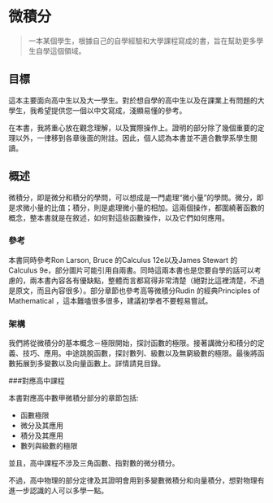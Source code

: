 # 微積分
> 一本某個學生，根據自己的自學經驗和大學課程寫成的書，旨在幫助更多學生自學這個領域。

## 目標

這本主要面向高中生以及大一學生。對於想自學的高中生以及在課業上有問題的大學生，我希望提供您一個以中文寫成，淺顯易懂的參考。

在本書，我將重心放在觀念理解，以及實際操作上。證明的部分除了幾個重要的定理以外，一律移到各章後面的附註。因此，個人認為本書並不適合數學系學生閱讀。
　　
## 概述 

微積分，即是微分和積分的學問，可以想成是一門處理“微小量”的學問。微分，即是求微小量的比值；積分，則是處理微小量的相加。這兩個操作，都圍繞著函數的概念，整本書就是在敘述，如何對這些函數操作，以及它們如何應用。

### 參考

本書同時參考Ron Larson, Bruce 的Calculus 12e以及James Stewart 的Calculus 9e，部分圖片可能引用自兩書。同時這兩本書也是您要自學的話可以考慮的，兩本書內容各有優缺點，整體而言都寫得非常清楚（絕對比這裡清楚，不過是原文，而且內容很多）。部分章節也參考高等微積分Rudin 的經典Principles of Mathematical ，這本難嗑很多很多，建議初學者不要輕易嘗試。

### 架構

我們將從微積分的基本概念－極限開始，探討函數的極限。接著講微分和積分的定義、技巧、應用。中途跳脫函數，探討數列、級數以及無窮級數的極限。最後將函數拓展到多變數以及向量函數上。詳情請見目錄。

###對應高中課程

本書對應高中數甲微積分部分的章節包括:

- 函數極限
- 微分及其應用
- 積分及其應用
- 數列與級數的極限

並且，高中課程不涉及三角函數、指對數的微分積分。

不過，高中物理的部分定律及其證明會用到多變數微積分和向量積分，想對物理有進一步認識的人可以多學一點。
